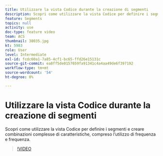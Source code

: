 ```yaml
---
title: Utilizzare la vista Codice durante la creazione di segmenti
description: Scopri come utilizzare la vista Codice per definire i segmenti e creare combinazioni complesse di caratteristiche, compreso l’utilizzo di frequenza e frequenza.
feature: Segments
topics: null
activity: use
doc-type: feature video
team: ACS
thumbnail: 38035.jpg
kt: 5983
role: User
level: Intermediate
exl-id: fcdc60a1-7a85-4cf1-bc65-ffd26e15131c
source-git-commit: ea8ff5de0157659fa91341c4a4aa49de6f397192
workflow-type: tm+mt
source-wordcount: '54'
ht-degree: 0%

---
```


# Utilizzare la vista Codice durante la creazione di segmenti

Scopri come utilizzare la vista Codice per definire i segmenti e creare combinazioni complesse di caratteristiche, compreso l’utilizzo di frequenza e frequenza.

>[!VIDEO](https://video.tv.adobe.com/v/38035/?quality=12&learn=on)
